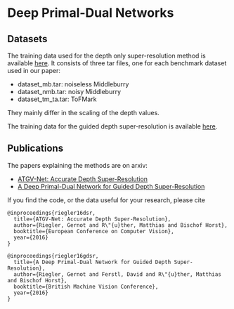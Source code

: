 # Deep Primal-Dual Networks

## Datasets
The training data used for the depth only super-resolution method is available [here](https://drive.google.com/drive/folders/0B-TLBHhAnzw8VWc3SWpHaVd1N0U?usp=sharing).
It consists of three tar files, one for each benchmark dataset used in our paper:
  - dataset_mb.tar: noiseless Middleburry
  - dataset_nmb.tar: noisy Middleburry
  - dataset_tm_ta.tar: ToFMark
  
They mainly differ in the scaling of the depth values.
  
The training data for the guided depth super-resolution is available [here](https://drive.google.com/drive/folders/0B-TLBHhAnzw8V0xzT3VxclhmWm8?usp=sharing).

## Publications
The papers explaining the methods are on arxiv:
- [ATGV-Net: Accurate Depth Super-Resolution](https://arxiv.org/abs/1607.07988)
- [A Deep Primal-Dual Network for Guided Depth Super-Resolution](https://arxiv.org/abs/1607.08569)

If you find the code, or the data useful for your research, please cite

```
@inproceedings{riegler16dsr,
  title={ATGV-Net: Accurate Depth Super-Resolution},
  author={Riegler, Gernot and R\"{u}ther, Matthias and Bischof Horst},
  booktitle={European Conference on Computer Vision},
  year={2016}
}
```

```
@inproceedings{riegler16gdsr,
  title={A Deep Primal-Dual Network for Guided Depth Super-Resolution},
  author={Riegler, Gernot and Ferstl, David and R\"{u}ther, Matthias and Bischof Horst},
  booktitle={British Machine Vision Conference},
  year={2016}
}
```
